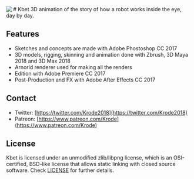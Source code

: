 <img align="left" src="https://github.com/janixva/Kbet/blob/master/WikiResources/BannerKrode.png">
# Kbet
3D animation of the story of how a robot works inside the eye, day by day.

Features
--------

* Sketches and concepts are made with Adobe Phostoshop CC 2017
* 3D models, rigging, skinning and animation done with Zbrush, 3D Maya 2018 and 3D Max 2018
* Arnorld renderer used for making all the renders 
* Edition with Adobe Premiere CC 2017
* Post-Production and FX with Adobe After Effects CC 2017

Contact
-------
* Twitter: [https://twitter.com/Krode2018](https://twitter.com/Krode2018)
* Patreon: [https://www.patreon.com/Krode](https://www.patreon.com/Krode)

License
-------

Kbet is licensed under an unmodified zlib/libpng license, which is an OSI-certified, BSD-like license that allows static linking with closed source software. Check [LICENSE](LICENSE) for further details.
